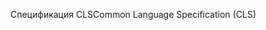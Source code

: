 <span data-ttu-id="243a1-101">Спецификация CLS</span><span class="sxs-lookup"><span data-stu-id="243a1-101">Common Language Specification (CLS)</span></span>